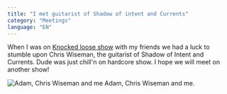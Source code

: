 ```yaml
---
title: "I met guitarist of Shadow of intent and Currents"
category: "Meetings"
language: "EN"
---
```


When I was on [Knocked loose show](/music/knocked-loose-deafheaven-headbussa-2024-02-19/) with my friends we had a luck to stumble upon Chris Wiseman, the guitarist of Shadow of Intent and Currents. Dude was just chill'n on hardcore show. I hope we will meet on another show!

![Adam, Chris Wiseman and me](/assets/music-reports/2024-02-19-i-met-guitarist-of-shadow-of-intent-and-currents/guitarist-soi-c.jpg)
Adam, Chris Wiseman and me.
